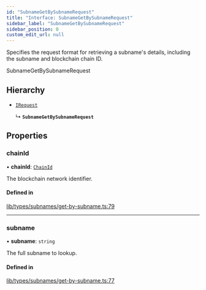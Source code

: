 ```yaml
---
id: "SubnameGetBySubnameRequest"
title: "Interface: SubnameGetBySubnameRequest"
sidebar_label: "SubnameGetBySubnameRequest"
sidebar_position: 0
custom_edit_url: null
---
```


Specifies the request format for retrieving a subname's details, including the subname and blockchain chain ID.

 SubnameGetBySubnameRequest

## Hierarchy

- [`IRequest`](IRequest.md)

  ↳ **`SubnameGetBySubnameRequest`**

## Properties

### chainId

• **chainId**: [`ChainId`](../modules.md#chainid)

The blockchain network identifier.

#### Defined in

[lib/types/subnames/get-by-subname.ts:79](https://github.com/JustaName-id/JustaName-sdk/blob/4ff9084/packages/@justaname.id/sdk/src/lib/types/subnames/get-by-subname.ts#L79)

___

### subname

• **subname**: `string`

The full subname to lookup.

#### Defined in

[lib/types/subnames/get-by-subname.ts:77](https://github.com/JustaName-id/JustaName-sdk/blob/4ff9084/packages/@justaname.id/sdk/src/lib/types/subnames/get-by-subname.ts#L77)

